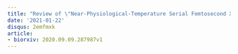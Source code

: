 ```yaml
---
title: "Review of \"Near-Physiological-Temperature Serial Femtosecond X-ray Crystallography Reveals Novel Conformations of SARS-CoV-2 Main Protease Active Site for Improved Drug Repurposing\""
date: '2021-01-22'
disqus: 2emfmxk
article:
- biorxiv: 2020.09.09.287987v1
---
```

